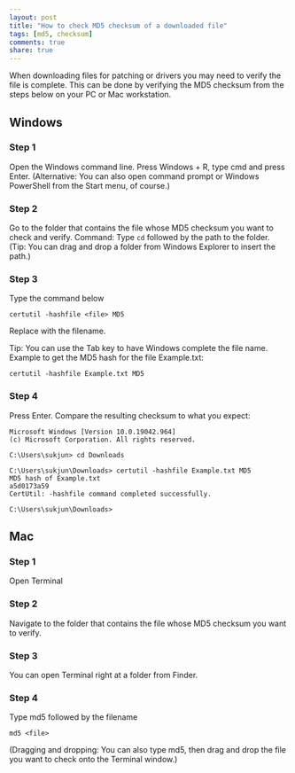```yaml
---
layout: post
title: "How to check MD5 checksum of a downloaded file"
tags: [md5, checksum]
comments: true
share: true
---
```


When downloading files for patching or drivers you may need to verify the file
is complete. This can be done by verifying the MD5 checksum from the steps
below on your PC or Mac workstation.

## Windows

### Step 1

Open the Windows command line. Press Windows + R, type cmd and press Enter.
(Alternative: You can also open command prompt or Windows PowerShell from the
Start menu, of course.)

### Step 2

Go to the folder that contains the file whose MD5 checksum you want to check
and verify. Command: Type `cd` followed by the path to the folder.
(Tip: You can drag and drop a folder from Windows Explorer to insert the path.)

### Step 3

Type the command below

```
certutil -hashfile <file> MD5
```

Replace <file> with the filename.

Tip: You can use the Tab key to have Windows complete the file name.
Example to get the MD5 hash for the file Example.txt:

```
certutil -hashfile Example.txt MD5
```

### Step 4

Press Enter.
Compare the resulting checksum to what you expect:

```
Microsoft Windows [Version 10.0.19042.964]
(c) Microsoft Corporation. All rights reserved.

C:\Users\sukjun> cd Downloads

C:\Users\sukjun\Downloads> certutil -hashfile Example.txt MD5
MD5 hash of Example.txt
a5d0173a59
CertUtil: -hashfile command completed successfully.

C:\Users\sukjun\Downloads>
```

## Mac

### Step 1

Open Terminal

### Step 2

Navigate to the folder that contains the file whose MD5 checksum you want to
verify.

### Step 3

You can open Terminal right at a folder from Finder.

### Step 4

Type md5 followed by the filename

```
md5 <file>
```

(Dragging and dropping: You can also type md5, then drag and drop the file you
want to check onto the Terminal window.)